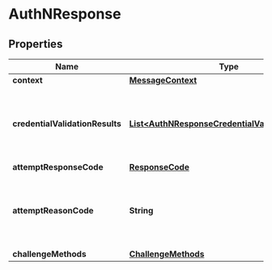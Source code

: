 
# AuthNResponse

## Properties
Name | Type | Description | Notes
------------ | ------------- | ------------- | -------------
**context** | [**MessageContext**](MessageContext.md) |  | 
**credentialValidationResults** | [**List&lt;AuthNResponseCredentialValidationResults&gt;**](AuthNResponseCredentialValidationResults.md) | Each entry in this array corresponds with a credential provided to the verify call. |  [optional]
**attemptResponseCode** | [**ResponseCode**](ResponseCode.md) |  | 
**attemptReasonCode** | **String** | Specific details about the circumstances of result of the action requested. | 
**challengeMethods** | [**ChallengeMethods**](ChallengeMethods.md) |  |  [optional]



